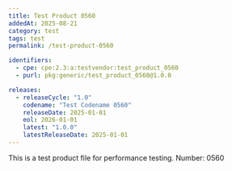 ```yaml
---
title: Test Product 0560
addedAt: 2025-08-21
category: test
tags: test
permalink: /test-product-0560

identifiers:
  - cpe: cpe:2.3:a:testvendor:test_product_0560
  - purl: pkg:generic/test_product_0560@1.0.0

releases:
  - releaseCycle: "1.0"
    codename: "Test Codename 0560"
    releaseDate: 2025-01-01
    eol: 2026-01-01
    latest: "1.0.0"
    latestReleaseDate: 2025-01-01
---
```


This is a test product file for performance testing. Number: 0560
